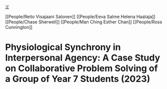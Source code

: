 [🇿](zotero://select/library/items/3J98EATM)

[[People/Reito  Visajaani Salonen]] [[People/Eeva  Salme Helena Haataja]] [[People/Chase Sherwell]] [[People/Man  Ching Esther Chan]] [[People/Ross Cunnington]] 
# Physiological Synchrony in Interpersonal Agency: A Case Study on Collaborative Problem Solving of a Group of Year 7 Students (2023)

